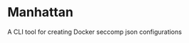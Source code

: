 # Manhattan
A CLI tool for creating Docker seccomp json configurations

 <!-- TODO: -->
 <!-- - Write SeccompProfile back to a file -->
 <!-- - Allow arguments to be added for system calls -->
 <!-- - Functionality to remove actions completely -->
 <!-- - Go over code to make sure all errors are properly checked -->
 <!-- - Write unit tests -->
